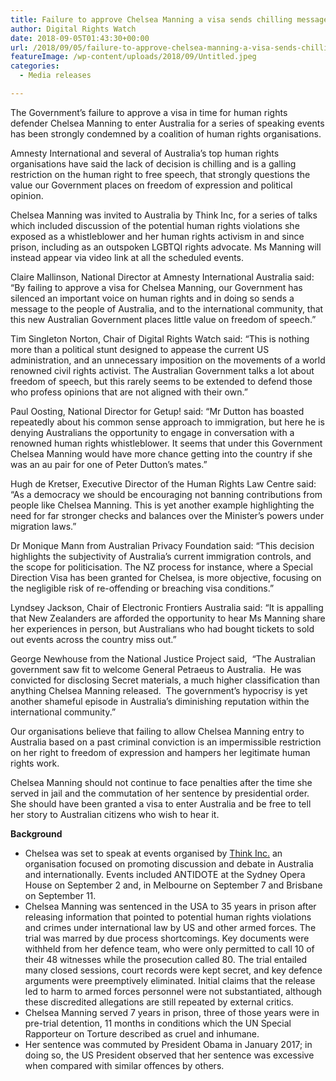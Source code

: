 ```yaml
---
title: Failure to approve Chelsea Manning a visa sends chilling message on freedom of speech
author: Digital Rights Watch
date: 2018-09-05T01:43:30+00:00
url: /2018/09/05/failure-to-approve-chelsea-manning-a-visa-sends-chilling-message-on-freedom-of-speech/
featureImage: /wp-content/uploads/2018/09/Untitled.jpeg
categories:
  - Media releases

---
```

The Government’s failure to approve a visa in time for human rights defender Chelsea Manning to enter Australia for a series of speaking events has been strongly condemned by a coalition of human rights organisations.  


Amnesty International and several of Australia’s top human rights organisations have said the lack of decision is chilling and is a galling restriction on the human right to free speech, that strongly questions the value our Government places on freedom of expression and political opinion.  


Chelsea Manning was invited to Australia by Think Inc, for a series of talks which included discussion of the potential human rights violations she exposed as a whistleblower and her human rights activism in and since prison, including as an outspoken LGBTQI rights advocate. Ms Manning will instead appear via video link at all the scheduled events.  


Claire Mallinson, National Director at Amnesty International Australia said: “By failing to approve a visa for Chelsea Manning, our Government has silenced an important voice on human rights and in doing so sends a message to the people of Australia, and to the international community, that this new Australian Government places little value on freedom of speech.”  


Tim Singleton Norton, Chair of Digital Rights Watch said: “This is nothing more than a political stunt designed to appease the current US administration, and an unnecessary imposition on the movements of a world renowned civil rights activist. The Australian Government talks a lot about freedom of speech, but this rarely seems to be extended to defend those who profess opinions that are not aligned with their own.”  


Paul Oosting, National Director for Getup! said: “Mr Dutton has boasted repeatedly about his common sense approach to immigration, but here he is denying Australians the opportunity to engage in conversation with a renowned human rights whistleblower. It seems that under this Government Chelsea Manning would have more chance getting into the country if she was an au pair for one of Peter Dutton’s mates.”  


Hugh de Kretser, Executive Director of the Human Rights Law Centre said: “As a democracy we should be encouraging not banning contributions from people like Chelsea Manning. This is yet another example highlighting the need for far stronger checks and balances over the Minister&#8217;s powers under migration laws.&#8221;  


Dr Monique Mann from Australian Privacy Foundation said: “This decision highlights the subjectivity of Australia&#8217;s current immigration controls, and the scope for politicisation. The NZ process for instance, where a Special Direction Visa has been granted for Chelsea, is more objective, focusing on the negligible risk of re-offending or breaching visa conditions.”  


Lyndsey Jackson, Chair of Electronic Frontiers Australia said: “It is appalling that New Zealanders are afforded the opportunity to hear Ms Manning share her experiences in person, but Australians who had bought tickets to sold out events across the country miss out.”  


George Newhouse from the National Justice Project said,  “The Australian government saw fit to welcome General Petraeus to Australia.  He was convicted for disclosing Secret materials, a much higher classification than anything Chelsea Manning released.  The government’s hypocrisy is yet another shameful episode in Australia’s diminishing reputation within the international community.”  


Our organisations believe that failing to allow Chelsea Manning entry to Australia based on a past criminal conviction is an impermissible restriction on her right to freedom of expression and hampers her legitimate human rights work.  


Chelsea Manning should not continue to face penalties after the time she served in jail and the commutation of her sentence by presidential order. She should have been granted a visa to enter Australia and be free to tell her story to Australian citizens who wish to hear it.  


**Background**  


  * Chelsea was set to speak at events organised by [Think Inc.][1] an organisation focused on promoting discussion and debate in Australia and internationally. Events included ANTIDOTE at the Sydney Opera House on September 2 and, in Melbourne on September 7 and Brisbane on September 11.
  * Chelsea Manning was sentenced in the USA to 35 years in prison after releasing information that pointed to potential human rights violations and crimes under international law by US and other armed forces. The trial was marred by due process shortcomings. Key documents were withheld from her defence team, who were only permitted to call 10 of their 48 witnesses while the prosecution called 80. The trial entailed many closed sessions, court records were kept secret, and key defence arguments were preemptively eliminated. Initial claims that the release led to harm to armed forces personnel were not substantiated, although these discredited allegations are still repeated by external critics.
  * Chelsea Manning served 7 years in prison, three of those years were in pre-trial detention, 11 months in conditions which the UN Special Rapporteur on Torture described as cruel and inhumane.
  * Her sentence was commuted by President Obama in January 2017; in doing so, the US President observed that her sentence was excessive when compared with similar offences by others.

 [1]: https://thinkinc.org.au/about/
